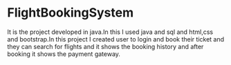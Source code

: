 # FlightBookingSystem
It is the project developed in java.In this I used java and sql and html,css and bootstrap.In this project I created user to login and book their ticket and they can search for flights and it shows the booking history and after booking it shows the payment gateway.
